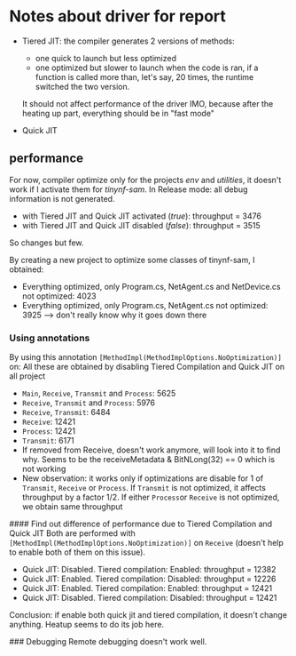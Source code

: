 # Notes about driver for report
- Tiered JIT: the compiler generates 2 versions of methods: 
    - one quick to launch but less optimized
    - one optimized but slower to launch
    when the code is ran, if a function is called more than, let's say, 20 times, the runtime switched the two version.

    It should not affect performance of the driver IMO, because after the heating up part, everything should be in "fast mode"

- Quick JIT



## performance
For now, compiler optimize only for the projects *env* and *utilities*, it doesn't work if I activate them for *tinynf-sam*. In Release mode: all debug information is not generated.
- with Tiered JIT and Quick JIT activated (*true*): throughput = 3476
- with Tiered JIT and Quick JIT disabled (*false*): throughput = 3515

So changes but few.

By creating a new project to optimize some classes of tinynf-sam, I obtained:
- Everything optimized, only Program.cs, NetAgent.cs and NetDevice.cs not optimized: 4023
- Everything optimized, only Program.cs, NetAgent.cs not optimized: 3925 --> don't really know why it goes down there

### Using annotations
By using this annotation `[MethodImpl(MethodImplOptions.NoOptimization)]` on:
All these are obtained by disabling Tiered Compilation and Quick JIT on all project
- `Main`, `Receive`, `Transmit` and `Process`: 5625
- `Receive`, `Transmit` and `Process`: 5976
- `Receive`, `Transmit`: 6484
- `Receive`: 12421
- `Process`: 12421
- `Transmit`: 6171
- If removed from Receive, doesn't work anymore, will look into it to find why. Seems to be the receiveMetadata & BitNLong(32) == 0 which is not working
- New observation: it works only if optimizations are disable for 1 of `Transmit`, `Receive` or `Process`. If `Transmit` is not optimized, it affects throughput by a factor 1/2. If either `Process`or `Receive` is not optimized, we obtain same throughput

#### Find out difference of performance due to Tiered Compilation and Quick JIT
Both are performed with `[MethodImpl(MethodImplOptions.NoOptimization)]` on `Receive` (doesn't help to enable both of them on this issue).
- Quick JIT: Disabled. Tiered compilation: Enabled: throughput = 12382
- Quick JIT: Enabled. Tiered compilation: Disabled: throughput = 12226
- Quick JIT: Enabled. Tiered compilation: Enabled: throughput = 12421
- Quick JIT: Disabled. Tiered compilation: Disabled: throughput = 12421

Conclusion: if enable both quick jit and tiered compilation, it doesn't change anything. Heatup seems to do its job here.


### Debugging
Remote debugging doesn't work well.